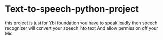 # Text-to-speech-python-project
this project is just for Ybi foundation
you have to speak loudly then speech recognizer will convert your speech into text 
And allow permission off your Mic

